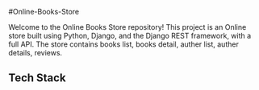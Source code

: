 #Online-Books-Store

Welcome to the Online Books Store repository! This project is an Online store built using Python, Django, and the Django REST framework, with a full API. The store contains books list, books detail, auther list, auther details, reviews.

## Tech Stack
